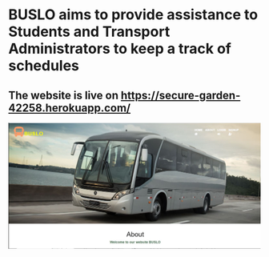 # BUSLO aims to provide assistance to Students and Transport Administrators to keep a track of schedules

## The website is live on https://secure-garden-42258.herokuapp.com/

<img src="https://github.com/Sakshamkhandelwal123/BUSLO/blob/master/buslo11.JPG" alt="main">
